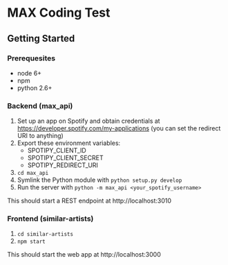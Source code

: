 # MAX Coding Test

## Getting Started

### Prerequesites

* node 6+
* npm
* python 2.6+

### Backend (max_api)

1. Set up an app on Spotify and obtain credentials at https://developer.spotify.com/my-applications
(you can set the redirect URI to anything)
2. Export these environment variables:
    * SPOTIPY_CLIENT_ID
    * SPOTIPY_CLIENT_SECRET
    * SPOTIPY_REDIRECT_URI
3. `cd max_api`
4. Symlink the Python module with `python setup.py develop`
5. Run the server with `python -m max_api <your_spotify_username>`

This should start a REST endpoint at http://localhost:3010

### Frontend (similar-artists)

1. `cd similar-artists`
2. `npm start`

This should start the web app at http://localhost:3000
